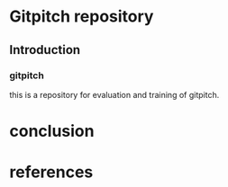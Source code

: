 # Gitpitch repository

## Introduction

### gitpitch

this is a repository for evaluation and training of gitpitch.

# conclusion

# references

